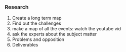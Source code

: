 ### Research
1. Create a long term map
2. Find out the challenges
3. make a map of all the events: watch the youtube vid
4. ask the experts about the subject matter
5. Problems and opposition
6. Deliverables


